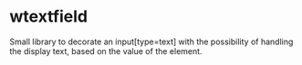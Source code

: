 # wtextfield

Small library to decorate an input[type=text] with the possibility of handling the display text, based on the value of the element. 
